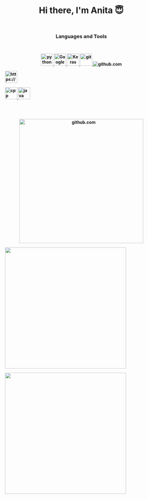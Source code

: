 <p>
<h1 align="center"><b>Hi there, I'm Anita 😇</h1>
</p>



<br />
<p>
<h3 align="center"> Languages and Tools</h3>
</p>
<br />
<p align="center">
  <a href="https://www.python.org/" target="_blank"> <img
      src="https://raw.githubusercontent.com/jmnote/z-icons/master/svg/python.svg" alt="python" width="40"
      height="40" /> </a>
  <a href="https://colab.research.google.com " target="_blank"> <img
      src="https://upload.wikimedia.org/wikipedia/commons/d/d0/Google_Colaboratory_SVG_Logo.svg"
      alt="Google Colaboratory" width="40" height="40" /> </a>
  <a href="https://keras.io/" target="_blank"> <img
      src="https://upload.wikimedia.org/wikipedia/commons/a/ae/Keras_logo.svg" alt="Keras" width="40" height="40" />
  </a>
  <a href="https://www.github.com" target="_blank"> <img
      src="https://raw.githubusercontent.com/jmnote/z-icons/master/svg/git.svg" alt="git" width="40" height="40" /> </a>
  
  
<picture>
  <source media="(prefers-color-scheme: dark)" srcset="https://user-images.githubusercontent.com/25423296/163456776-7f95b81a-f1ed-45f7-b7ab-8fa810d529fa.png">
  <img alt="github.com" src="https://user-images.githubusercontent.com/25423296/163456779-a8556205-d0a5-45e2-ac17-42d089e3c3f8.png">
</picture>

  
  <img alt="https://www.github.com" width="40px"
    src="https://docs.google.com/uc?export=download&id=1fkb6h66GdyddiOlDGXZecngQQoFs9yV0" />
  
  
  <a href="https://cppreference.com/" target="_blank"> <img
      src="https://raw.githubusercontent.com/jmnote/z-icons/master/svg/cpp.svg" alt="cpp" width="40" height="40" /> </a>
  <a href="https://www.java.com/" target="_blank"> <img
      src="https://raw.githubusercontent.com/jmnote/z-icons/master/svg/java.svg" alt="java" width="40" height="40" />
  </a>
</p>
<br />





<br />
<p align="center">
  
  
  <picture>
  <source media="(prefers-color-scheme: dark)" srcset="https://github-readme-stats.vercel.app/api?username=AnitaKamani&theme=radical&show_icons=true" width="410" >
  <img alt="github.com" src="[https://user-images.githubusercontent.com/25423296/163456779-a8556205-d0a5-45e2-ac17-42d089e3c3f8.png](https://github-readme-stats.vercel.app/api?username=AnitaKamani&theme=swift&show_icons=true)" width="410" >
</picture>
  
  
  
  
<!--   <img src=""
    width="410" /> -->
 
  
  <img src="https://github-readme-stats.vercel.app/api/top-langs/?username=AnitaKamani&layout=compact&theme=radical"
    width="400" />


<!--   <img src="" width="410" /> -->
  <img src="https://github-readme-stats.vercel.app/api/top-langs/?username=AnitaKamani&layout=compact&theme=swift"
    width="400" />

</p>



